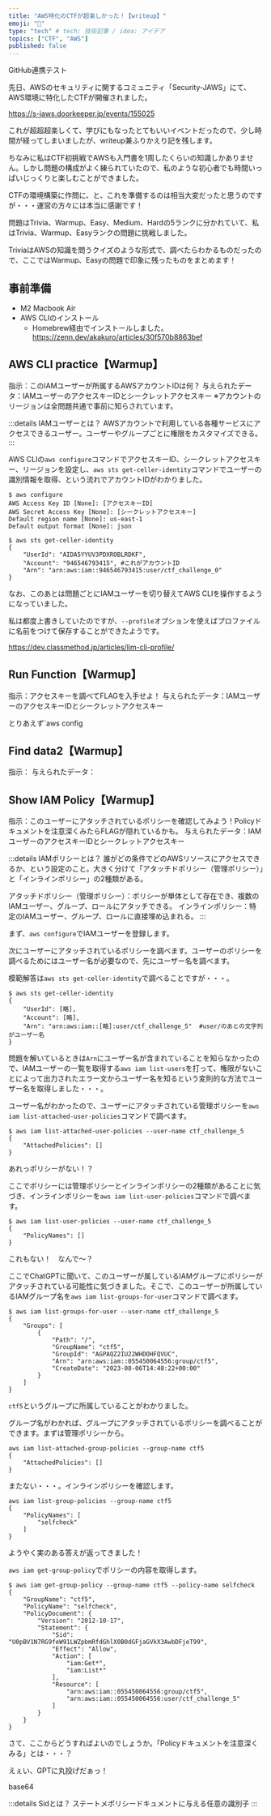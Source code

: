 ```yaml
---
title: "AWS特化のCTFが超楽しかった！【writeup】"
emoji: "🤖"
type: "tech" # tech: 技術記事 / idea: アイデア
topics: ["CTF", "AWS"]
published: false
---
```


GitHub連携テスト

先日、AWSのセキュリティに関するコミュニティ「Security-JAWS」にて、AWS環境に特化したCTFが開催されました。

https://s-jaws.doorkeeper.jp/events/155025

これが超超超楽しくて、学びにもなったとてもいいイベントだったので、少し時間が経ってしまいましたが、writeup兼ふりかえり記を残します。

ちなみに私はCTF初挑戦でAWSも入門書を1周したくらいの知識しかありません。しかし問題の構成がよく練られていたので、私のような初心者でも時間いっぱいじっくりと楽しむことができました。

CTFの環境構築に作問に、と、これを準備するのは相当大変だったと思うのですが・・・運営の方々には本当に感謝です！

問題はTrivia、Warmup、Easy、Medium、Hardの5ランクに分かれていて、私はTrivia、Warmup、Easyランクの問題に挑戦しました。

TriviaはAWSの知識を問うクイズのような形式で、調べたらわかるものだったので、ここではWarmup、Easyの問題で印象に残ったものをまとめます！

## 事前準備

- M2 Macbook Air
- AWS CLIのインストール
    - Homebrew経由でインストールしました。
    https://zenn.dev/akakuro/articles/30f570b8863bef

## AWS CLI practice【Warmup】

指示：このIAMユーザーが所属するAWSアカウントIDは何？
与えられたデータ：IAMユーザーのアクセスキーIDとシークレットアクセスキー
※アカウントのリージョンは全問題共通で事前に知らされています。

:::details IAMユーザーとは？
AWSアカウントで利用している各種サービスにアクセスできるユーザー。ユーザーやグループごとに権限をカスタマイズできる。
:::

AWS CLIの`aws configure`コマンドでアクセスキーID、シークレットアクセスキー、リージョンを設定し、`aws sts get-celler-identity`コマンドでユーザーの識別情報を取得、という流れでアカウントIDがわかりました。

```
$ aws configure
AWS Access Key ID [None]: [アクセスキーID]
AWS Secret Access Key [None]: [シークレットアクセスキー]
Default region name [None]: us-east-1
Default output format [None]: json
```

```
$ aws sts get-celler-identity
{
    "UserId": "AIDA5YYUV3PDXROBLRDKF",
    "Account": "946546793415", #これがアカウントID
    "Arn": "arn:aws:iam::946546793415:user/ctf_challenge_0"
}
```

なお、このあとは問題ごとにIAMユーザーを切り替えてAWS CLIを操作するようになっていました。

私は都度上書きしていたのですが、`--profile`オプションを使えばプロファイルに名前をつけて保存することができたようです。

https://dev.classmethod.jp/articles/lim-cli-profile/

## Run Function【Warmup】

指示：アクセスキーを調べてFLAGを入手せよ！
与えられたデータ：IAMユーザーのアクセスキーIDとシークレットアクセスキー

とりあえず`aws config

## Find data2【Warmup】

指示：
与えられたデータ：

## Show IAM Policy【Warmup】

指示：このユーザーにアタッチされているポリシーを確認してみよう！Policyドキュメントを注意深くみたらFLAGが隠れているかも。
与えられたデータ：IAMユーザーのアクセスキーIDとシークレットアクセスキー

:::details IAMポリシーとは？
誰がどの条件でどのAWSリソースにアクセスできるか、という設定のこと。大きく分けて「アタッチドポリシー（管理ポリシー）」と「インラインポリシー」の2種類がある。

アタッチドポリシー（管理ポリシー）：ポリシーが単体として存在でき、複数のIAMユーザー、グループ、ロールにアタッチできる。
インラインポリシー：特定のIAMユーザー、グループ、ロールに直接埋め込まれる。
:::

まず、`aws configure`でIAMユーザーを登録します。

次にユーザーにアタッチされているポリシーを調べます。ユーザーのポリシーを調べるためにはユーザー名が必要なので、先にユーザー名を調べます。

模範解答は`aws sts get-celler-identity`で調べることですが・・・。

```
$ aws sts get-celler-identity
{
    "UserId": [略],
    "Account": [略],
    "Arn": "arn:aws:iam::[略]:user/ctf_challenge_5"  #user/のあとの文字列がユーザー名
}
```

問題を解いているときは`Arn`にユーザー名が含まれていることを知らなかったので、IAMユーザーの一覧を取得する`aws iam list-users`を打って、権限がないことによって出力されたエラー文からユーザー名を知るという変則的な方法でユーザー名を取得しました・・・。

ユーザー名がわかったので、ユーザーにアタッチされている管理ポリシーを`aws iam list-attached-user-policies`コマンドで調べます。

```
$ aws iam list-attached-user-policies --user-name ctf_challenge_5
{
    "AttachedPolicies": []
}
```

あれっポリシーがない！？

ここでポリシーには管理ポリシーとインラインポリシーの2種類があることに気づき、インラインポリシーを`aws iam list-user-policies`コマンドで調べます。

```
$ aws iam list-user-policies --user-name ctf_challenge_5
{
    "PolicyNames": []
}
```

これもない！　なんで〜？

ここでChatGPTに聞いて、このユーザーが属しているIAMグループにポリシーがアタッチされている可能性に気づきました。そこで、このユーザーが所属しているIAMグループ名を`aws iam list-groups-for-user`コマンドで調べます。

```
$ aws iam list-groups-for-user --user-name ctf_challenge_5
{
    "Groups": [
        {
            "Path": "/",
            "GroupName": "ctf5",
            "GroupId": "AGPAQZ2IU22WHDOHFQVUC",
            "Arn": "arn:aws:iam::055450064556:group/ctf5",
            "CreateDate": "2023-08-06T14:48:22+00:00"
        }
    ]
}
```

`ctf5`というグループに所属していることがわかりました。

グループ名がわかれば、グループにアタッチされているポリシーを調べることができます。まずは管理ポリシーから。

```
aws iam list-attached-group-policies --group-name ctf5
{
    "AttachedPolicies": []
}
```

またない・・・。インラインポリシーを確認します。

```
aws iam list-group-policies --group-name ctf5
{
    "PolicyNames": [
        "selfcheck"
    ]
}
```

ようやく実のある答えが返ってきました！

`aws iam get-group-policy`でポリシーの内容を取得します。

```
$ aws iam get-group-policy --group-name ctf5 --policy-name selfcheck
{
    "GroupName": "ctf5",
    "PolicyName": "selfcheck",
    "PolicyDocument": {
        "Version": "2012-10-17",
        "Statement": {
            "Sid": "U0pBV1N7RG9feW91LWZpbmRfdGhlX0B0dGFjaGVkX3AwbDFjeT99",
            "Effect": "Allow",
            "Action": [
                "iam:Get*",
                "iam:List*"
            ],
            "Resource": [
                "arn:aws:iam::055450064556:group/ctf5",
                "arn:aws:iam::055450064556:user/ctf_challenge_5"
            ]
        }
    }
}
```

さて、ここからどうすればよいのでしょうか。「Policyドキュメントを注意深くみる」とは・・・？

えぇい、GPTに丸投げだぁっ！

base64

:::details Sidとは？
ステートメポリシードキュメントに与える任意の識別子
:::
